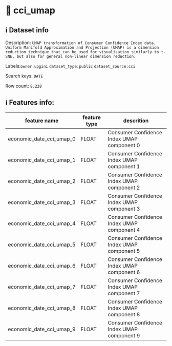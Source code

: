 # 📖 cci_umap 
## ℹ️ Dataset info 
Description: `UMAP transformation of Consumer Confidence Index data. Uniform Manifold Approximation and Projection (UMAP) is a dimension reduction technique that can be used for visualisation similarly to t-SNE, but also for general non-linear dimension reduction. ` 

Labels:`owner:upgini` `dataset_type:public` `dataset_source:cci` 

Search keys: `DATE`

Row count: `8,228`

## ℹ️ Features info:
|feature name|feature type|descrition|
|---|---|---|
|economic_date_cci_umap_0|FLOAT|Consumer Confidence Index UMAP component 0|
|economic_date_cci_umap_1|FLOAT|Consumer Confidence Index UMAP component 1|
|economic_date_cci_umap_2|FLOAT|Consumer Confidence Index UMAP component 2|
|economic_date_cci_umap_3|FLOAT|Consumer Confidence Index UMAP component 3|
|economic_date_cci_umap_4|FLOAT|Consumer Confidence Index UMAP component 4|
|economic_date_cci_umap_5|FLOAT|Consumer Confidence Index UMAP component 5|
|economic_date_cci_umap_6|FLOAT|Consumer Confidence Index UMAP component 6|
|economic_date_cci_umap_7|FLOAT|Consumer Confidence Index UMAP component 7|
|economic_date_cci_umap_8|FLOAT|Consumer Confidence Index UMAP component 8|
|economic_date_cci_umap_9|FLOAT|Consumer Confidence Index UMAP component 9|
